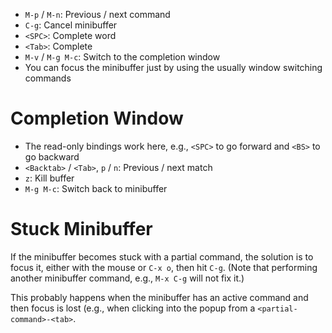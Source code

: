 - `M-p` / `M-n`: Previous / next command
- `C-g`: Cancel minibuffer
- `<SPC>`: Complete word
- `<Tab>`: Complete
- `M-v` / `M-g M-c`: Switch to the completion window
- You can focus the minibuffer just by using the usually window switching commands

# Completion Window

- The read-only bindings work here, e.g., `<SPC>` to go forward and `<BS>` to go backward
- `<Backtab>` / `<Tab>`, `p` / `n`: Previous / next match
- `z`: Kill buffer
- `M-g M-c`: Switch back to minibuffer

# Stuck Minibuffer

If the minibuffer becomes stuck with a partial command, the solution is to focus it, either with the mouse or `C-x o`, then hit `C-g`. (Note that performing another minibuffer command, e.g., `M-x C-g` will not fix it.)

This probably happens when the minibuffer has an active command and then focus is lost (e.g., when clicking into the popup from a `<partial-command>-<tab>`.

